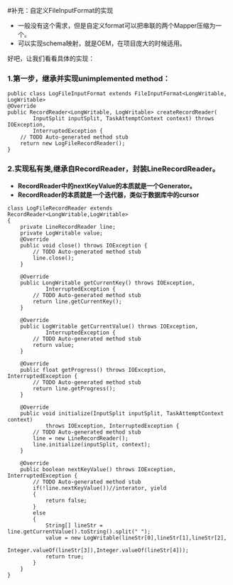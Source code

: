 #补充：自定义FileInputFormat的实现
- 一般没有这个需求，但是自定义format可以把串联的两个Mapper压缩为一个。
- 可以实现schema映射，就是OEM，在项目庞大的时候适用。

好吧，让我们看看具体的实现：
### 1.第一步，继承并实现unimplemented method：
```
public class LogFileInputFormat extends FileInputFormat<LongWritable, LogWritable>
@Override
public RecordReader<LongWritable, LogWritable> createRecordReader(
		InputSplit inputSplit, TaskAttemptContext context) throws IOException,
		InterruptedException {
	// TODO Auto-generated method stub
	return new LogFileRecordReader();
}
```
### 2.实现私有类,继承自RecordReader，封装LineRecordReader。
- **RecordReader中的nextKeyValue的本质就是一个Generator。**
- **RecordReader的本质就是一个迭代器，类似于数据库中的cursor**

```
class LogFileRecordReader extends RecordReader<LongWritable,LogWritable>
{
	private LineRecordReader line;
	private LogWritable value;
	@Override
	public void close() throws IOException {
		// TODO Auto-generated method stub
		line.close();
	}

	@Override
	public LongWritable getCurrentKey() throws IOException,
			InterruptedException {
		// TODO Auto-generated method stub
		return line.getCurrentKey();
	}

	@Override
	public LogWritable getCurrentValue() throws IOException,
			InterruptedException {
		// TODO Auto-generated method stub
		return value;
	}

	@Override
	public float getProgress() throws IOException, InterruptedException {
		// TODO Auto-generated method stub
		return line.getProgress();
	}

	@Override
	public void initialize(InputSplit inputSplit, TaskAttemptContext context)
			throws IOException, InterruptedException {
		// TODO Auto-generated method stub
		line = new LineRecordReader();
		line.initialize(inputSplit, context);
	}

	@Override
	public boolean nextKeyValue() throws IOException, InterruptedException {
		// TODO Auto-generated method stub
		if(!line.nextKeyValue())//interator, yield
		{
			return false;
		}
		else
		{
			String[] lineStr = line.getCurrentValue().toString().split(" ");
			value = new LogWritable(lineStr[0],lineStr[1],lineStr[2],
					Integer.valueOf(lineStr[3]),Integer.valueOf(lineStr[4]));
			return true;
		}
	}
}
```
